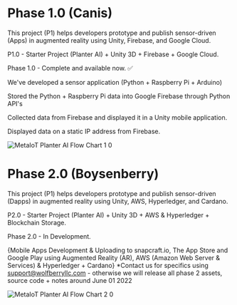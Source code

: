 # Phase 1.0 (Canis)
This project (P1) helps developers prototype and publish sensor-driven (Apps) in augmented reality using Unity, Firebase, and Google Cloud. 

P1.0 - Starter Project (Planter AI) + Unity 3D + Firebase + Google Cloud.

Phase 1.0 - Complete and available now. ✅

We've developed a sensor application (Python + Raspberry Pi + Arduino)

Stored the Python + Raspberry Pi data into Google Firebase through Python API's

Collected data from Firebase and displayed it in a Unity mobile application.

Displayed data on a static IP address from Firebase.

![MetaIoT   Planter AI Flow Chart 1 0](https://user-images.githubusercontent.com/53659320/161646426-c2d79586-a1d1-4815-a024-b77cb2fe3026.jpg)




    
    
# Phase 2.0 (Boysenberry)
This project (P1) helps developers prototype and publish sensor-driven (Dapps) in augmented reality using Unity, AWS, Hyperledger, and Cardano. 

P2.0 - Starter Project (Planter AI) +  Unity 3D + AWS & Hyperledger + Blockchain Storage.

Phase 2.0  - In Development.

{Mobile Apps Development & Uploading to snapcraft.io, The App Store and Google Play using Augmented Reality (AR), AWS (Amazon Web Server & Services) & Hyperledger + Cardano} *Contact us for specifics using support@wolfberryllc.com - otherwise we will release all phase 2 assets, source code + notes around June 01 2022

![MetaIoT   Planter AI Flow Chart 2 0](https://user-images.githubusercontent.com/53659320/161560761-0a5f15b9-c827-49fd-8bf8-ac801bf9cf0c.jpg)
